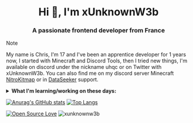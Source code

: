  <h1 align="center">Hi 👋, I'm xUnknownW3b</h1>
<h3 align="center">A passionate frontend developer from France</h3>

> [!NOTE]
> My name is Chris, I'm 17 and I've been an apprentice developer for 1 years now, I started with Minecraft and Discord Tools, then I tried new things, I'm available on discord under the nickname uhqc or on Twitter with xUnknownW3b.
You can also find me on my discord server Minecraft [NitroKitmap](https://discord.gg/nitroktimap) or in [DataSeeker](https://www.google.com/) support.

<details>
 <summary><strong>What I'm learning/working on these days:</strong></summary>
   Soon...
</details>


[![Anurag's GitHub stats](https://github-readme-stats.vercel.app/api?username=xUnknownW3b)](https://github.com/xUnknownW3b/github-readme-stats)
[![Top Langs](https://github-readme-stats.vercel.app/api/top-langs/?username=xUnknownW3b&layout=donut)](https://github.com/xUnknownW3b/github-readme-stats)

<p>

[![Open Source Love](https://badges.frapsoft.com/os/v1/open-source.svg?v=103)](https://github.com/ellerbrock/open-source-badges/) <img src="https://komarev.com/ghpvc/?username=xunknownw3b&label=Profile%20views&color=0e75b6&style=flat" alt="xunknownw3b" />
